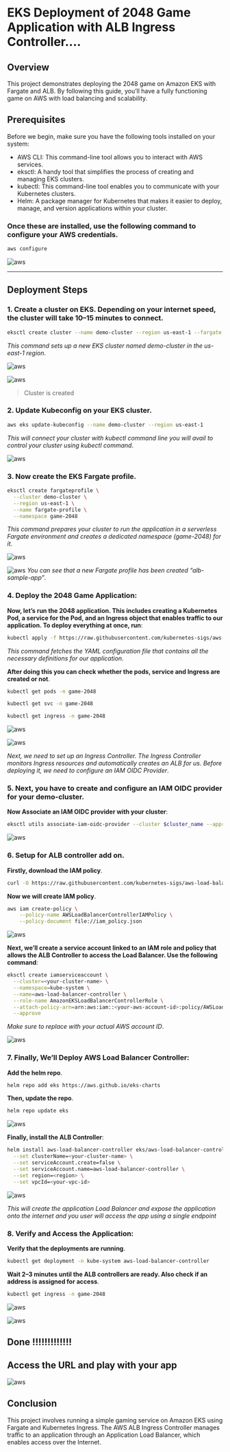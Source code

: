 # EKS Deployment of 2048 Game Application with ALB Ingress Controller....

## Overview
This project demonstrates deploying the 2048 game on Amazon EKS with Fargate and ALB. By following this guide, you’ll have a fully functioning game on AWS with load balancing and scalability.


## Prerequisites
Before we begin, make sure you have the following tools installed on your system:

- AWS CLI: This command-line tool allows you to interact with AWS services.
- eksctl: A handy tool that simplifies the process of creating and managing EKS clusters.
- kubectl: This command-line tool enables you to communicate with your Kubernetes clusters.
- Helm: A package manager for Kubernetes that makes it easier to deploy, manage, and version applications within your cluster.


### Once these are installed, use the following command to configure your AWS credentials.

```bash
aws configure
```

![aws](images/1.png)

---

## Deployment Steps

### 1. Create a cluster on EKS. Depending on your internet speed, the cluster will take 10–15 minutes to connect.

```bash
eksctl create cluster --name demo-cluster --region us-east-1 --fargate
```

*This command sets up a new EKS cluster named demo-cluster in the us-east-1 region*.

![aws](images/2.png)

![aws](images/3.png)
> Cluster is created

### 2. Update Kubeconfig on your EKS cluster.
```bash
aws eks update-kubeconfig --name demo-cluster --region us-east-1
```
*This will connect your cluster with kubectl command line you will avail to control your cluster using kubectl command*.

![aws](images/4.png)


### 3. Now create the EKS Fargate profile.

```bash
eksctl create fargateprofile \
  --cluster demo-cluster \
  --region us-east-1 \
  --name fargate-profile \
  --namespace game-2048
```

*This command prepares your cluster to run the application in a serverless Fargate environment and creates a dedicated namespace (game-2048) for it*.

![aws](images/5.png)

![aws](images/6.png)
*You can see that a new Fargate profile has been created “alb-sample-app”*.

### 4. Deploy the 2048 Game Application:

**Now, let’s run the 2048 application. This includes creating a Kubernetes Pod, a service for the Pod, and an Ingress object that enables traffic to our application. To deploy everything at once, run**:

```bash
kubectl apply -f https://raw.githubusercontent.com/kubernetes-sigs/aws-load-balancer-controller/v2.5.4/docs/examples/2048/2048_full.yaml
```

*This command fetches the YAML configuration file that contains all the necessary definitions for our application*.

**After doing this you can check whether the pods, service and Ingress are created or not**.

```bash
kubectl get pods -n game-2048
```

```bash
kubectl get svc -n game-2048
```

```bash
kubectl get ingress -n game-2048
```

![aws](images/7.png)

![aws](images/8.png)

*Next, we need to set up an Ingress Controller. The Ingress Controller monitors Ingress resources and automatically creates an ALB for us. Before deploying it, we need to configure an IAM OIDC Provider*.

### 5. Next, you have to create and configure an IAM OIDC provider for your demo-cluster.

**Now Associate an IAM OIDC provider with your cluster**:

```bash
eksctl utils associate-iam-oidc-provider --cluster $cluster_name --approve
```

![aws](images/9.png)


### 6. Setup for ALB controller add on.

**Firstly, download the IAM policy**.

```bash
curl -O https://raw.githubusercontent.com/kubernetes-sigs/aws-load-balancer-controller/v2.5.4/docs/install/iam_policy.json
```

**Now we will create IAM policy**.

```bash
aws iam create-policy \
    --policy-name AWSLoadBalancerControllerIAMPolicy \
    --policy-document file://iam_policy.json
```

![aws](images/10.png)

**Next, we’ll create a service account linked to an IAM role and policy that allows the ALB Controller to access the Load Balancer. Use the following command**:

```bash
eksctl create iamserviceaccount \
  --cluster=<your-cluster-name> \
  --namespace=kube-system \
  --name=aws-load-balancer-controller \
  --role-name AmazonEKSLoadBalancerControllerRole \
  --attach-policy-arn=arn:aws:iam::<your-aws-account-id>:policy/AWSLoadBalancerControllerIAMPolicy \
  --approve
```

*Make sure to replace <your-aws-account-id> with your actual AWS account ID*.

![aws](images/11.png)

### 7. Finally, We’ll Deploy AWS Load Balancer Controller:

**Add the helm repo**.

```bash
helm repo add eks https://aws.github.io/eks-charts
```

**Then, update the repo**.

```bash
helm repo update eks
```

![aws](images/12.png)


**Finally, install the ALB Controller**:

```bash
helm install aws-load-balancer-controller eks/aws-load-balancer-controller -n kube-system \
  --set clusterName=<your-cluster-name> \
  --set serviceAccount.create=false \
  --set serviceAccount.name=aws-load-balancer-controller \
  --set region=<region> \
  --set vpcId=<your-vpc-id>
```

![aws](images/13.png)

*This will create the application Load Balancer and expose the application onto the internet and you user will access the app using a single endpoint*

### 8. Verify and Access the Application:

**Verify that the deployments are running**.

```bash
kubectl get deployment -n kube-system aws-load-balancer-controller
```

**Wait 2–3 minutes until the ALB controllers are ready. Also check if an address is assigned for access**.

```bash
kubectl get ingress -n game-2048
```

![aws](images/14.png)

![aws](images/14.1.png)

## Done !!!!!!!!!!!!!

## Access the URL and play with your app

![aws](images/15.png)

## Conclusion

This project involves running a simple gaming service on Amazon EKS using Fargate and Kubernetes Ingress. The AWS ALB Ingress Controller manages traffic to an application through an Application Load Balancer, which enables access over the Internet.






